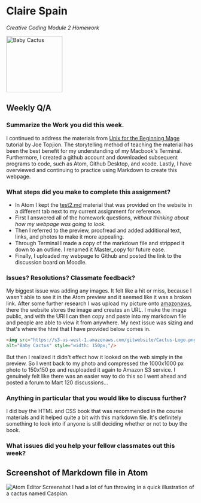 # Claire Spain
*Creative Coding Module 2 Homework*

<img src="https://s3-us-west-1.amazonaws.com/gitwebsite/Cactus-Logo.png"
alt="Baby Cactus" style="width: 150px;"/>

## Weekly Q/A
### Summarize the Work you did this week.
I continued to address the materials from [Unix for the Beginning Mage](http://unixmages.com/ufbm.pdf) tutorial by Joe Topjion. The storytelling method of teaching the material has been the best benefit for my understanding of my Macbook's Terminal. Furthermore, I created a github account and downloaded subsequent programs to code, such as Atom, Github Desktop, and xcode. Lastly, I have overviewed and continuing to practice using Markdown to create this webpage.

### What steps did you make to complete this assignment?
 - In Atom I kept the [test2.md](https://montana-media-arts.github.io/creative-coding-1/modules/week-2/markup/) material that was provided on the website in a different tab next to my current assignment for reference.
 - First I answered all of the homework questions, *without thinking about how my webpage was going to look.*
 - Then I referred to the preview, proofread and added additional text, links, and photos to make it more appealing.
 - Through Terminal I made a copy of the markdown file and stripped it down to an outline. I renamed it Master_copy for future ease.
 - Finally, I uploaded my webpage to Github and posted the link to the discussion board on Moodle.

### Issues? Resolutions? Classmate feedback?
My biggest issue was adding any images. It felt like a hit or miss, because I wasn't able to see it in the Atom preview and it seemed like it was a broken link. After some further research I was upload my picture onto [amazonaws](https://aws.amazon.com/console/), there the website stores the image and creates an URL. I make the image public, and with the URl I can then copy and paste into my markdown file and people are able to view it from anywhere. My next issue was sizing and that's where the html that I have provided below comes in.
```html
<img src="https://s3-us-west-1.amazonaws.com/gitwebsite/Cactus-Logo.png"
alt="Baby Cactus" style="width: 150px;"/>
```
But then I realized it didn't effect how it looked on the web simply in the preview. So I went back to my photo and compressed the 1000x1000 px photo to 150x150 px and reuploaded it again to Amazon S3 service. I genuinely felt like there was an easier way to do this so I went ahead and posted a forum to Mart 120 discussions...
### Anything in particular that you would like to discuss further?
I did buy the HTML and CSS book that was recommended in the course materials and it helped quite a bit with this markdown file. It's definitely something to look into if anyone is still deciding whether or not to buy the book. 
### What issues did you help your fellow classmates out this week?

## Screenshot of Markdown file in Atom

![Atom Editor Screenshot](https://s3-us-west-1.amazonaws.com/gitwebsite/screenshoteditor.png)
I had a lot of fun throwing in a quick illustration of a cactus named Caspian.
